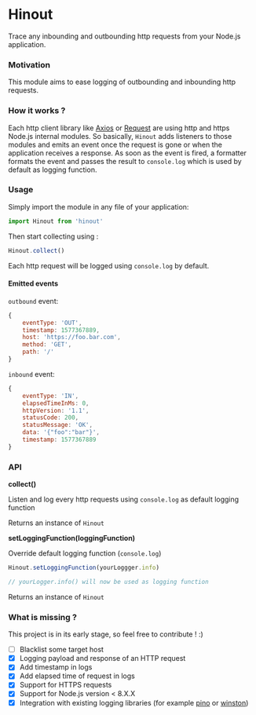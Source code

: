 # Hinout
Trace any inbounding and outbounding http requests from your Node.js application.

### Motivation

This module aims to ease logging of outbounding and inbounding http requests.

### How it works ?

Each http client library like [Axios](https://github.com/axios/axios) or [Request](https://github.com/request/request) are using http and https Node.js internal modules.
So basically, `Hinout` adds listeners to those modules and emits an event once the request is gone or when the application receives a response.
As soon as the event is fired, a formatter formats the event and passes the result to `console.log` which is used by default as logging function.

### Usage

Simply import the module in any file of your application:

```js
import Hinout from 'hinout'
```

Then start collecting using :

```js
Hinout.collect()
```

Each http request will be logged using `console.log` by default.

#### Emitted events
`outbound` event:
```js
{
	eventType: 'OUT',
	timestamp: 1577367889,
	host: 'https://foo.bar.com',
	method: 'GET',
	path: '/'
}
```

`inbound` event:
```js
{
	eventType: 'IN',
	elapsedTimeInMs: 0,
	httpVersion: '1.1',
	statusCode: 200,
	statusMessage: 'OK',
	data: '{"foo":"bar"}',
	timestamp: 1577367889
}
```

### API
**collect()** 

Listen and log every http requests using `console.log` as default logging function

Returns an instance of `Hinout`

**setLoggingFunction(loggingFunction)**


Override default logging function (`console.log`)

```js
Hinout.setLoggingFunction(yourLoggger.info)

// yourLogger.info() will now be used as logging function
```
Returns an instance of `Hinout`

### What is missing ?
This project is in its early stage, so feel free to contribute ! :)

- [ ] Blacklist some target host
- [X] Logging payload and response of an HTTP request
- [X] Add timestamp in logs
- [X] Add elapsed time of request in logs
- [X] Support for HTTPS requests
- [X] Support for Node.js version < 8.X.X
- [X] Integration with existing logging libraries (for example [pino](https://github.com/pinojs/pino) or [winston](https://github.com/winstonjs/winston))
